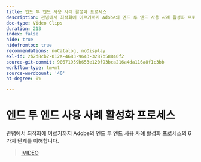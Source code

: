 ```yaml
---
title: 엔드 투 엔드 사용 사례 활성화 프로세스
description: 관념에서 최적화에 이르기까지 Adobe의 엔드 투 엔드 사용 사례 활성화 프로세스의 6가지 단계를 이해합니다.
doc-type: Video Clips
duration: 213
index: false
hide: true
hidefromtoc: true
recommendations: noCatalog, noDisplay
exl-id: 2b2d8cb2-012a-4683-9643-3287b58840f2
source-git-commit: 90671959b653e120f93bca216a4da116a8f1c3bb
workflow-type: tm+mt
source-wordcount: '40'
ht-degree: 0%

---
```


# 엔드 투 엔드 사용 사례 활성화 프로세스

관념에서 최적화에 이르기까지 Adobe의 엔드 투 엔드 사용 사례 활성화 프로세스의 6가지 단계를 이해합니다.

<!-- 65_S651_3442537_212_endtoend-use-case-activation-process -->
>[!VIDEO](https://video.tv.adobe.com/v/3460249/?learn=on&enablevpops=true&captions=kor)
